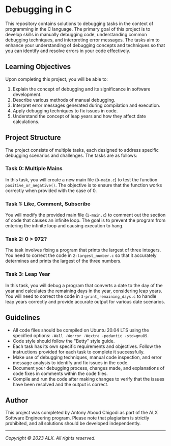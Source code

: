 # Debugging in C

This repository contains solutions to debugging tasks in the context of programming in the C language. The primary goal of this project is to develop skills in manually debugging code, understanding common debugging techniques, and interpreting error messages. The tasks aim to enhance your understanding of debugging concepts and techniques so that you can identify and resolve errors in your code effectively.

## Learning Objectives

Upon completing this project, you will be able to:

1. Explain the concept of debugging and its significance in software development.
2. Describe various methods of manual debugging.
3. Interpret error messages generated during compilation and execution.
4. Apply debugging techniques to fix issues in code.
5. Understand the concept of leap years and how they affect date calculations.

## Project Structure

The project consists of multiple tasks, each designed to address specific debugging scenarios and challenges. The tasks are as follows:

### Task 0: Multiple Mains

In this task, you will create a new main file (`0-main.c`) to test the function `positive_or_negative()`. The objective is to ensure that the function works correctly when provided with the case of 0.

### Task 1: Like, Comment, Subscribe

You will modify the provided main file (`1-main.c`) to comment out the section of code that causes an infinite loop. The goal is to prevent the program from entering the infinite loop and causing execution to hang.

### Task 2: 0 > 972?

The task involves fixing a program that prints the largest of three integers. You need to correct the code in `2-largest_number.c` so that it accurately determines and prints the largest of the three numbers.

### Task 3: Leap Year

In this task, you will debug a program that converts a date to the day of the year and calculates the remaining days in the year, considering leap years. You will need to correct the code in `3-print_remaining_days.c` to handle leap years correctly and provide accurate output for various date scenarios.

## Guidelines

- All code files should be compiled on Ubuntu 20.04 LTS using the specified options: `-Wall -Werror -Wextra -pedantic -std=gnu89`.
- Code style should follow the "Betty" style guide.
- Each task has its own specific requirements and objectives. Follow the instructions provided for each task to complete it successfully.
- Make use of debugging techniques, manual code inspection, and error message analysis to identify and fix issues in the code.
- Document your debugging process, changes made, and explanations of code fixes in comments within the code files.
- Compile and run the code after making changes to verify that the issues have been resolved and the output is correct.

## Author

This project was completed by Antony Aboud Chigodi as part of the ALX Software Engineering program. Please note that plagiarism is strictly prohibited, and all solutions should be developed independently.

---
*Copyright © 2023 ALX. All rights reserved.*
